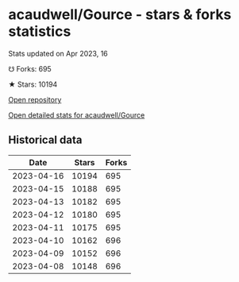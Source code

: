 # acaudwell/Gource - stars & forks statistics

Stats updated on Apr 2023, 16

☋ Forks: 695

★ Stars: 10194

[Open repository](https://github.com/acaudwell/Gource)

[Open detailed stats for acaudwell/Gource](https://reviewgithub.com/rep/acaudwell/Gource)

## Historical data
| Date | Stars | Forks |
|------|-------|-------|
| 2023-04-16 | 10194 | 695 | 
| 2023-04-15 | 10188 | 695 | 
| 2023-04-13 | 10182 | 695 | 
| 2023-04-12 | 10180 | 695 | 
| 2023-04-11 | 10175 | 695 | 
| 2023-04-10 | 10162 | 696 | 
| 2023-04-09 | 10152 | 696 | 
| 2023-04-08 | 10148 | 696 | 


